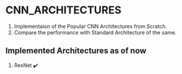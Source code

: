 # CNN_ARCHITECTURES

1. Implementaion of the Popular CNN Architectures from Scratch.
2. Compare the performance with Standard Architecture of the same.

## Implemented Architectures as of now

1. ResNet :heavy_check_mark:
